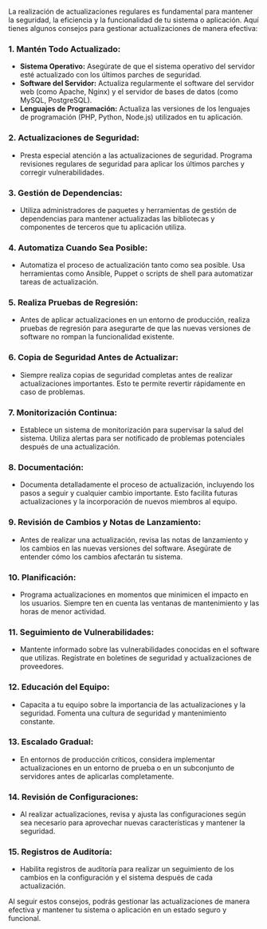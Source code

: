 La realización de actualizaciones regulares es fundamental para mantener la seguridad, la eficiencia y la funcionalidad de tu sistema o aplicación. Aquí tienes algunos consejos para gestionar actualizaciones de manera efectiva:

### 1. **Mantén Todo Actualizado:**
   - **Sistema Operativo:** Asegúrate de que el sistema operativo del servidor esté actualizado con los últimos parches de seguridad.
   - **Software del Servidor:** Actualiza regularmente el software del servidor web (como Apache, Nginx) y el servidor de bases de datos (como MySQL, PostgreSQL).
   - **Lenguajes de Programación:** Actualiza las versiones de los lenguajes de programación (PHP, Python, Node.js) utilizados en tu aplicación.

### 2. **Actualizaciones de Seguridad:**
   - Presta especial atención a las actualizaciones de seguridad. Programa revisiones regulares de seguridad para aplicar los últimos parches y corregir vulnerabilidades.

### 3. **Gestión de Dependencias:**
   - Utiliza administradores de paquetes y herramientas de gestión de dependencias para mantener actualizadas las bibliotecas y componentes de terceros que tu aplicación utiliza.

### 4. **Automatiza Cuando Sea Posible:**
   - Automatiza el proceso de actualización tanto como sea posible. Usa herramientas como Ansible, Puppet o scripts de shell para automatizar tareas de actualización.

### 5. **Realiza Pruebas de Regresión:**
   - Antes de aplicar actualizaciones en un entorno de producción, realiza pruebas de regresión para asegurarte de que las nuevas versiones de software no rompan la funcionalidad existente.

### 6. **Copia de Seguridad Antes de Actualizar:**
   - Siempre realiza copias de seguridad completas antes de realizar actualizaciones importantes. Esto te permite revertir rápidamente en caso de problemas.

### 7. **Monitorización Continua:**
   - Establece un sistema de monitorización para supervisar la salud del sistema. Utiliza alertas para ser notificado de problemas potenciales después de una actualización.

### 8. **Documentación:**
   - Documenta detalladamente el proceso de actualización, incluyendo los pasos a seguir y cualquier cambio importante. Esto facilita futuras actualizaciones y la incorporación de nuevos miembros al equipo.

### 9. **Revisión de Cambios y Notas de Lanzamiento:**
   - Antes de realizar una actualización, revisa las notas de lanzamiento y los cambios en las nuevas versiones del software. Asegúrate de entender cómo los cambios afectarán tu sistema.

### 10. **Planificación:**
   - Programa actualizaciones en momentos que minimicen el impacto en los usuarios. Siempre ten en cuenta las ventanas de mantenimiento y las horas de menor actividad.

### 11. **Seguimiento de Vulnerabilidades:**
   - Mantente informado sobre las vulnerabilidades conocidas en el software que utilizas. Regístrate en boletines de seguridad y actualizaciones de proveedores.

### 12. **Educación del Equipo:**
   - Capacita a tu equipo sobre la importancia de las actualizaciones y la seguridad. Fomenta una cultura de seguridad y mantenimiento constante.

### 13. **Escalado Gradual:**
   - En entornos de producción críticos, considera implementar actualizaciones en un entorno de prueba o en un subconjunto de servidores antes de aplicarlas completamente.

### 14. **Revisión de Configuraciones:**
   - Al realizar actualizaciones, revisa y ajusta las configuraciones según sea necesario para aprovechar nuevas características y mantener la seguridad.

### 15. **Registros de Auditoría:**
   - Habilita registros de auditoría para realizar un seguimiento de los cambios en la configuración y el sistema después de cada actualización.

Al seguir estos consejos, podrás gestionar las actualizaciones de manera efectiva y mantener tu sistema o aplicación en un estado seguro y funcional.
